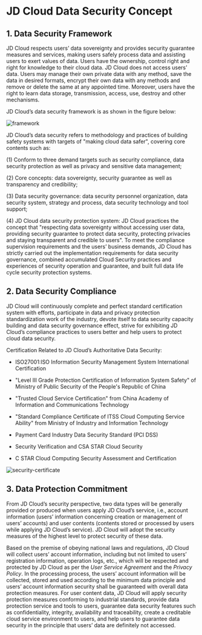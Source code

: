 # JD Cloud Data Security Concept
## 1. Data Security Framework
JD Cloud respects users’ data sovereignty and provides security guarantee measures and services, making users safely process data and assisting users to exert values of data. Users have the ownership, control right and right for knowledge to their cloud data. JD Cloud does not access users’ data. Users may manage their own private data with any method, save the data in desired formats, encrypt their own data with any methods and remove or delete the same at any appointed time. Moreover, users have the right to learn data storage, transmission, access, use, destroy and other mechanisms.

JD Cloud’s data security framework is as shown in the figure below:

![framework](https://user-images.githubusercontent.com/51605713/59264379-975c9480-8c75-11e9-84d2-18864c9d4683.jpg)
 
JD Cloud’s data security refers to methodology and practices of building safety systems with targets of "making cloud data safer", covering core contents such as:

(1) Conform to three demand targets such as security compliance, data security protection as well as privacy and sensitive data management;

(2) Core concepts: data sovereignty, security guarantee as well as transparency and credibility;

(3) Data security governance: data security personnel organization, data security system, strategy and process, data security technology and tool support;

(4) JD Cloud data security protection system: JD Cloud practices the concept that "respecting data sovereignty without accessing user data, providing security guarantee to protect data security, protecting privacies and staying transparent and credible to users". To meet the compliance supervision requirements and the users’ business demands, JD Cloud has strictly carried out the implementation requirements for data security governance, combined accumulated Cloud Security practices and experiences of security operation and guarantee, and built full data life cycle security protection systems.

## 2. Data Security Compliance

JD Cloud will continuously complete and perfect standard certification system with efforts, participate in data and privacy protection standardization work of the industry, devote itself to data security capacity building and data security governance effect, strive for exhibiting JD Cloud’s compliance practices to users better and help users to protect cloud data security.

Certification Related to JD Cloud’s Authoritative Data Security:

- 	ISO27001:ISO Information Security Management System International Certification

- 	"Level III Grade Protection Certification of Information System Safety" of Ministry of Public Security of the People's Republic of China

- 	"Trusted Cloud Service Certification" from China Academy of Information and Communications Technology

- 	"Standard Compliance Certificate of ITSS Cloud Computing Service Ability" from Ministry of Industry and Information Technology

- 	Payment Card Industry Data Security Standard (PCI DSS)

- 	Security Verification and CSA STAR Cloud Security

- 	C STAR Cloud Computing Security Assessment and Certification

![security-certificate](https://user-images.githubusercontent.com/51605713/59265021-10a8b700-8c77-11e9-9f0f-46e3ee32dd2c.jpg)

## 3. Data Protection Commitment
From JD Cloud’s security perspective, two data types will be generally provided or produced when users apply JD Cloud’s service, i.e., account information (users’ information concerning creation or management of users’ accounts) and user contents (contents stored or processed by users while applying JD Cloud’s service). JD Cloud will adopt the security measures of the highest level to protect security of these data.

Based on the premise of obeying national laws and regulations, JD Cloud will collect users’ account information, including but not limited to users’ registration information, operation logs, etc., which will be respected and protected by JD Cloud as per the *User Service Agreement* and the *Privacy Policy*. In the processing process, the users’ account information will be collected, stored and used according to the minimum data principle and users’ account information security shall be guaranteed with overall data protection measures. For user content data, JD Cloud will apply security protection measures conforming to industrial standards, provide data protection service and tools to users, guarantee data security features such as confidentiality, integrity, availability and traceability, create a creditable cloud service environment to users, and help users to guarantee data security in the principle that users’ data are definitely not accessed.
